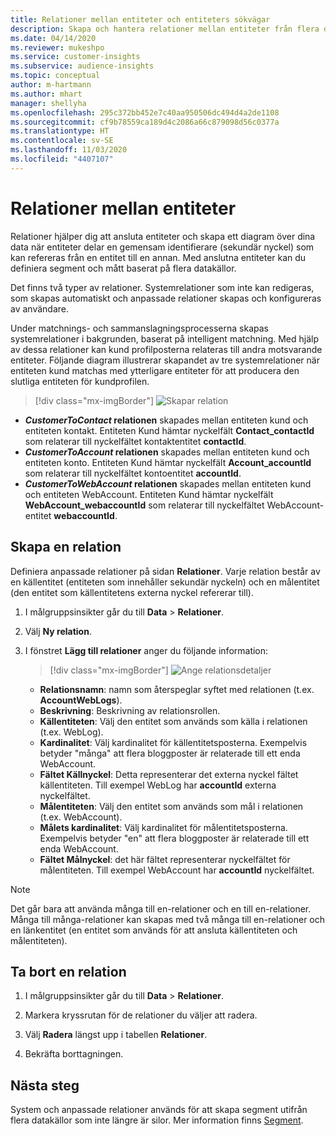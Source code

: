 ```yaml
---
title: Relationer mellan entiteter och entiteters sökvägar
description: Skapa och hantera relationer mellan entiteter från flera datakällor.
ms.date: 04/14/2020
ms.reviewer: mukeshpo
ms.service: customer-insights
ms.subservice: audience-insights
ms.topic: conceptual
author: m-hartmann
ms.author: mhart
manager: shellyha
ms.openlocfilehash: 295c372bb452e7c40aa950506dc494d4a2de1108
ms.sourcegitcommit: cf9b78559ca189d4c2086a66c879098d56c0377a
ms.translationtype: HT
ms.contentlocale: sv-SE
ms.lasthandoff: 11/03/2020
ms.locfileid: "4407107"
---
```

# <a name="relationships-between-entities"></a>Relationer mellan entiteter

Relationer hjälper dig att ansluta entiteter och skapa ett diagram över dina data när entiteter delar en gemensam identifierare (sekundär nyckel) som kan refereras från en entitet till en annan. Med anslutna entiteter kan du definiera segment och mått baserat på flera datakällor.

Det finns två typer av relationer. Systemrelationer som inte kan redigeras, som skapas automatiskt och anpassade relationer skapas och konfigureras av användare.

Under matchnings- och sammanslagningsprocesserna skapas systemrelationer i bakgrunden, baserat på intelligent matchning. Med hjälp av dessa relationer kan kund profilposterna relateras till andra motsvarande entiteter. Följande diagram illustrerar skapandet av tre systemrelationer när entiteten kund matchas med ytterligare entiteter för att producera den slutliga entiteten för kundprofilen.

> [!div class="mx-imgBorder"]
> ![Skapar relation](media/relationships-entities-merge.png "Skapar relation")

- ***CustomerToContact* relationen** skapades mellan entiteten kund och entiteten kontakt. Entiteten Kund hämtar nyckelfält **Contact_contactId** som relaterar till nyckelfältet kontaktentitet **contactId**.
- **_CustomerToAccount_ relationen** skapades mellan entiteten kund och entiteten konto. Entiteten Kund hämtar nyckelfält **Account_accountId** som relaterar till nyckelfältet kontoentitet **accountId**.
- **_CustomerToWebAccount_ relationen** skapades mellan entiteten kund och entiteten WebAccount. Entiteten Kund hämtar nyckelfält **WebAccount_webaccountId** som relaterar till nyckelfältet WebAccount-entitet **webaccountId**.

## <a name="create-a-relationship"></a>Skapa en relation

Definiera anpassade relationer på sidan **Relationer**. Varje relation består av en källentitet (entiteten som innehåller sekundär nyckeln) och en målentitet (den entitet som källentitetens externa nyckel refererar till).

1. I målgruppsinsikter går du till **Data** > **Relationer**.

2. Välj **Ny relation**.

3. I fönstret **Lägg till relationer** anger du följande information:

   > [!div class="mx-imgBorder"]
   > ![Ange relationsdetaljer](media/relationships-add.png "Ange relationsdetaljer")

   - **Relationsnamn**: namn som återspeglar syftet med relationen (t.ex. **AccountWebLogs**).
   - **Beskrivning**: Beskrivning av relationsrollen.
   - **Källentiteten**: Välj den entitet som används som källa i relationen (t.ex. WebLog).
   - **Kardinalitet**: Välj kardinalitet för källentitetsposterna. Exempelvis betyder "många" att flera bloggposter är relaterade till ett enda WebAccount.
   - **Fältet Källnyckel**: Detta representerar det externa nyckel fältet källentiteten. Till exempel WebLog har **accountId** externa nyckelfältet.
   - **Målentiteten**: Välj den entitet som används som mål i relationen (t.ex. WebAccount).
   - **Målets kardinalitet**: Välj kardinalitet för målentitetsposterna. Exempelvis betyder "en" att flera bloggposter är relaterade till ett enda WebAccount.
   - **Fältet Målnyckel**: det här fältet representerar nyckelfältet för målentiteten. Till exempel WebAccount har **accountId** nyckelfältet.

> [!NOTE]
> Det går bara att använda många till en-relationer och en till en-relationer. Många till många-relationer kan skapas med två många till en-relationer och en länkentitet (en entitet som används för att ansluta källentiteten och målentiteten).

## <a name="delete-a-relationship"></a>Ta bort en relation

1. I målgruppsinsikter går du till **Data** > **Relationer**.

2. Markera kryssrutan för de relationer du väljer att radera.

3. Välj **Radera** längst upp i tabellen **Relationer**.

4. Bekräfta borttagningen.

## <a name="next-step"></a>Nästa steg

System och anpassade relationer används för att skapa segment utifrån flera datakällor som inte längre är silor. Mer information finns [Segment](segments.md).
